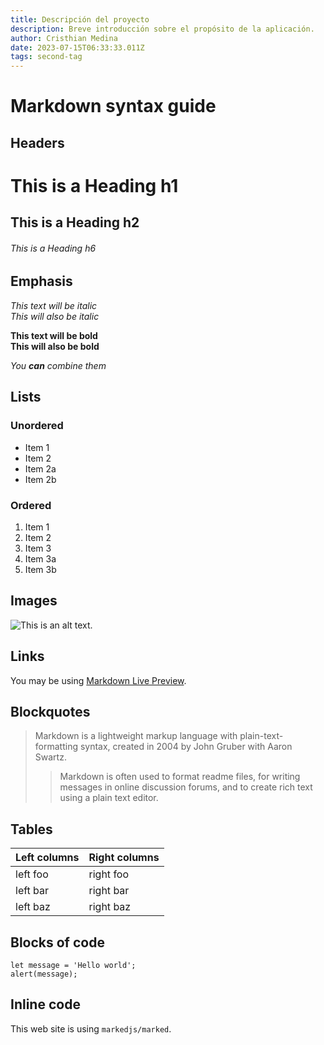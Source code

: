 ```yaml
---
title: Descripción del proyecto
description: Breve introducción sobre el propósito de la aplicación.
author: Cristhian Medina
date: 2023-07-15T06:33:33.011Z
tags: second-tag
---
```

# Markdown syntax guide

## Headers

# This is a Heading h1

## This is a Heading h2

###### This is a Heading h6

## Emphasis

*This text will be italic*\
*This will also be italic*

**This text will be bold**\
**This will also be bold**

*You **can** combine them*

## Lists

### Unordered

* Item 1
* Item 2
* Item 2a
* Item 2b

### Ordered

1. Item 1
2. Item 2
3. Item 3
4. Item 3a
5. Item 3b

## Images

![This is an alt text.](/static/img/icon.svg)

## Links

You may be using [Markdown Live Preview](https://markdownlivepreview.com/).

## Blockquotes

> Markdown is a lightweight markup language with plain-text-formatting syntax, created in 2004 by John Gruber with Aaron Swartz.
>
> > Markdown is often used to format readme files, for writing messages in online discussion forums, and to create rich text using a plain text editor.

## Tables

| Left columns | Right columns |
| ------------ | ------------- |
| left foo     | right foo     |
| left bar     | right bar     |
| left baz     | right baz     |

## Blocks of code

```
let message = 'Hello world';
alert(message);
```

## Inline code

This web site is using `markedjs/marked`.